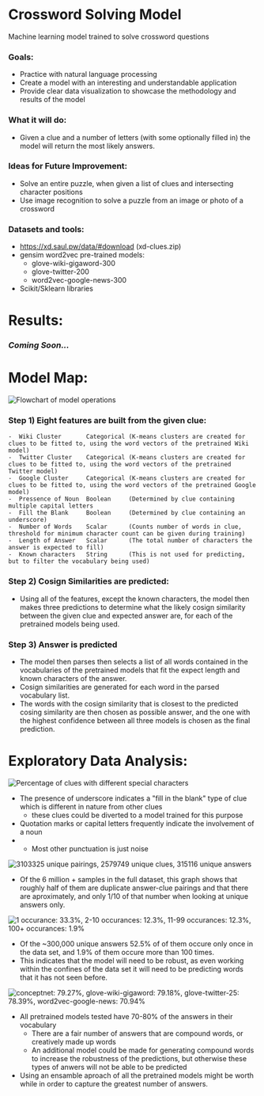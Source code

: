 # Crossword Solving Model
Machine learning model trained to solve crossword questions

### Goals:
- Practice with natural language processing 
- Create a model with an interesting and understandable application
- Provide clear data visualization to showcase the methodology and results of the model

### What it will do:
- Given a clue and a number of letters (with some optionally filled in) the model will return the most likely answers.

### Ideas for Future Improvement:
- Solve an entire puzzle, when given a list of clues and intersecting character positions
- Use image recognition to solve a puzzle from an image or photo of a crossword

### Datasets and tools:
- https://xd.saul.pw/data/#download (xd-clues.zip)
- gensim word2vec pre-trained models:
  - glove-wiki-gigaword-300
  - glove-twitter-200
  - word2vec-google-news-300
- Scikit/Sklearn libraries

# Results:

### *Coming Soon...*

# Model Map:

![Flowchart of model operations](/images/model_diagram.png?raw=true "Number of unique clues and answers in cleaned dataset" )

### Step 1) Eight features are built from the given clue:
    -  Wiki Cluster       Categorical (K-means clusters are created for clues to be fitted to, using the word vectors of the pretrained Wiki model)
    -  Twitter Cluster    Categorical (K-means clusters are created for clues to be fitted to, using the word vectors of the pretrained Twitter model)
    -  Google Cluster     Categorical (K-means clusters are created for clues to be fitted to, using the word vectors of the pretrained Google model)
    -  Pressence of Noun  Boolean     (Determined by clue containing multiple capital letters
    -  Fill the Blank     Boolean     (Determined by clue containing an underscore)
    -  Number of Words    Scalar      (Counts number of words in clue, threshold for minimum character count can be given during training)
    -  Length of Answer   Scalar      (The total number of characters the answer is expected to fill)
    -  Known characters   String      (This is not used for predicting, but to filter the vocabulary being used)
    
### Step 2) Cosign Similarities are predicted:
  -  Using all of the features, except the known characters, the model then makes three predictions to determine what the likely cosign similarity between the given clue and expected answer are, for each of the pretrained models being used.

### Step 3) Answer is predicted
  - The model then parses then selects a list of all words contained in the vocabularies of the pretrained models that fit the expect length and known characters of the answer.
  - Cosign similarities are generated for each word in the parsed vocabulary list.
  - The words with the cosign similarity that is closest to the predicted cosing similarity are then chosen as possible answer, and the one with the highest confidence between all three models is chosen as the final prediction.

# Exploratory Data Analysis:


![Percentage of clues with different special characters](/images/punctuation_percents.png?raw=true "Percentage of clues that contain each for of punctuation (before cleaning)")

- The presence of underscore indicates a "fill in the blank" type of clue which is different in nature from other clues
  - these clues could be diverted to a  model trained for this purpose
- Quotation marks or capital letters frequently indicate the involvement of a noun
- - Most other punctuation is just noise

![3103325 unique pairings, 2579749 unique clues, 315116 unique answers](/images/number_of_clues_and_answers.png?raw=true "Number of unique clues and answers in cleaned dataset" )

- Of the 6 million + samples in the full dataset, this graph shows that roughly half of them are duplicate answer-clue pairings and that there are aproximately, and only 1/10 of that number when looking at unique answers only.

![1 occurance: 33.3%, 2-10 occurances: 12.3%, 11-99 occurances: 12.3%, 100+ occurances: 1.9%](/images/answer_frequency.png?raw=true "Frequency of repeated answers." )

- Of the ~300,000 unique answers 52.5% of of them occure only once in the data set, and 1.9% of them occure more than 100 times.
- This indicates that the model will need to be robust, as even working within the confines of the data set it will need to be predicting words that it has not seen before.

![conceptnet: 79.27%, glove-wiki-gigaword: 79.18%, glove-twitter-25: 78.39%, word2vec-google-news: 70.94%](/images/vocabulary_percentages.png?raw=true "Percentage of answers contained in vocabularies of pre-trained word2vec models." )

- All pretrained models tested have 70-80% of the answers in their vocabulary
  - There are a fair number of answers that are compound words, or creatively made up words
  - An additional model could be made for generating compound words to increase the robustness of the predictions, but otherwise these types of anwers will not be able to be predicted 
- Using an ensamble aproach of all the pretrained models might be worth while in order to capture the greatest number of answers. 


